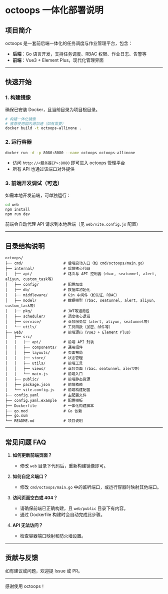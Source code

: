 # octoops 一体化部署说明

## 项目简介

octoops 是一套前后端一体化的任务调度与作业管理平台，包含：

- **后端**：Go 语言开发，支持任务调度、RBAC 权限、作业日志、告警等
- **前端**：Vue3 + Element Plus，现代化管理界面

---

## 快速开始

### 1. 构建镜像

确保已安装 Docker，且当前目录为项目根目录。

```bash
# 构建一体化镜像
# 推荐使用国内源加速（如有需要）
docker build -t octoops-allinone .
```

### 2. 运行容器

```bash
docker run -d -p 8080:8080 --name octoops octoops-allinone
```

- 访问 `http://<服务器IP>:8080` 即可进入 octoops 管理平台
- 所有 API 也通过该端口对外提供

### 3. 前端开发调试（可选）

如需本地开发前端，可单独运行：

```bash
cd web
npm install
npm run dev
```
前端会自动代理 API 请求到本地后端（见 `web/vite.config.js` 配置）

---

## 目录结构说明

```
octoops/
├── cmd/                  # 后端启动入口（如 cmd/octoops/main.go）
├── internal/             # 后端核心代码
│   ├── api/              # 路由与 API 控制器（rbac, seatunnel, alert, aliyun, custom_task等）
│   ├── config/           # 配置加载
│   ├── db/               # 数据库初始化
│   ├── middleware/       # Gin 中间件（如认证、RBAC）
│   ├── model/            # 数据模型（rbac, seatunnel, alert, aliyun, custom_task等）
│   ├── pkg/              # JWT等通用包
│   ├── scheduler/        # 调度核心逻辑
│   ├── service/          # 业务服务层（alert, aliyun, seatunnel等）
│   └── utils/            # 工具函数（加密、邮件等）
├── web/                  # 前端源码（Vue3 + Element Plus）
│   ├── src/
│   │   ├── api/          # 前端 API 封装
│   │   ├── components/   # 通用组件
│   │   ├── layouts/      # 页面布局
│   │   ├── store/        # 状态管理
│   │   ├── utils/        # 前端工具
│   │   ├── views/        # 业务页面（rbac、seatunnel、alert等）
│   │   └── main.js       # 前端入口
│   ├── public/           # 前端静态资源
│   ├── package.json      # 前端依赖
│   └── vite.config.js    # 前端构建配置
├── config.yaml           # 主配置文件
├── config.yaml.example   # 配置模板
├── Dockerfile            # 一体化构建脚本
├── go.mod                # Go 依赖
├── go.sum
└── README.md             # 项目说明
```

---

## 常见问题 FAQ

1. **如何更新前端页面？**
   - 修改 `web` 目录下代码后，重新构建镜像即可。

2. **如何自定义端口？**
   - 修改 `cmd/octoops/main.go` 中的监听端口，或运行容器时映射其他端口。

3. **访问页面空白或 404？**
   - 请确保前端已正确构建，且 `web/public` 目录下有内容。
   - 通过 Dockerfile 构建时会自动完成此步骤。

4. **API 无法访问？**
   - 检查容器端口映射和防火墙设置。

---

## 贡献与反馈

如有建议或问题，欢迎提 Issue 或 PR。

---

感谢使用 octoops！ 